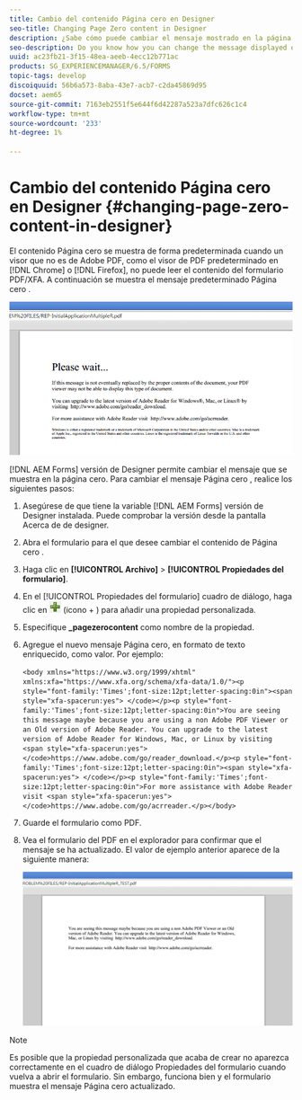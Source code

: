 ```yaml
---
title: Cambio del contenido Página cero en Designer
seo-title: Changing Page Zero content in Designer
description: ¿Sabe cómo puede cambiar el mensaje mostrado en la página cero de un PDF XFA al verlo en un visor que no es de Adobe PDF?
seo-description: Do you know how you can change the message displayed on Page Zero of an XFA PDF when viewing it in a non-Adobe PDF viewer?
uuid: ac23fb21-3f15-48ea-aeeb-4ecc12b771ac
products: SG_EXPERIENCEMANAGER/6.5/FORMS
topic-tags: develop
discoiquuid: 56b6a573-8aba-43e7-acb7-c2da45869d95
docset: aem65
source-git-commit: 7163eb2551f5e644f6d42287a523a7dfc626c1c4
workflow-type: tm+mt
source-wordcount: '233'
ht-degree: 1%

---
```



# Cambio del contenido Página cero en Designer {#changing-page-zero-content-in-designer}

El contenido Página cero se muestra de forma predeterminada cuando un visor que no es de Adobe PDF, como el visor de PDF predeterminado en [!DNL Chrome] o [!DNL Firefox], no puede leer el contenido del formulario PDF/XFA. A continuación se muestra el mensaje predeterminado Página cero .

![defaultpage0message](assets/defaultpage0message.png)

[!DNL AEM Forms] versión de Designer permite cambiar el mensaje que se muestra en la página cero. Para cambiar el mensaje Página cero , realice los siguientes pasos:

1. Asegúrese de que tiene la variable [!DNL AEM Forms] versión de Designer instalada. Puede comprobar la versión desde la pantalla Acerca de de designer.

1. Abra el formulario para el que desee cambiar el contenido de Página cero .

1. Haga clic en **[!UICONTROL Archivo]** > **[!UICONTROL Propiedades del formulario]**.

1. En el [!UICONTROL Propiedades del formulario] cuadro de diálogo, haga clic en ![plus](assets/plus.png) (icono + ) para añadir una propiedad personalizada.

1. Especifique **_pagezerocontent** como nombre de la propiedad.
1. Agregue el nuevo mensaje Página cero, en formato de texto enriquecido, como valor. Por ejemplo:


   `<body xmlns="https://www.w3.org/1999/xhtml" xmlns:xfa="https://www.xfa.org/schema/xfa-data/1.0/"><p style="font-family:'Times';font-size:12pt;letter-spacing:0in"><span style="xfa-spacerun:yes"> </code></p><p style="font-family:'Times';font-size:12pt;letter-spacing:0in">You are seeing this message maybe because you are using a non Adobe PDF Viewer or an Old version of Adobe Reader. You can upgrade to the latest version of Adobe Reader for Windows, Mac, or Linux by visiting <span style="xfa-spacerun:yes"> </code>https://www.adobe.com/go/reader_download.</p><p style="font-family:'Times';font-size:12pt;letter-spacing:0in"><span style="xfa-spacerun:yes"> </code></p><p style="font-family:'Times';font-size:12pt;letter-spacing:0in">For more assistance with Adobe Reader visit <span style="xfa-spacerun:yes"> </code>https://www.adobe.com/go/acrreader.</p></body>`

1. Guarde el formulario como PDF.

1. Vea el formulario del PDF en el explorador para confirmar que el mensaje se ha actualizado. El valor de ejemplo anterior aparece de la siguiente manera:

   ![change.message](assets/changedmessage.png)

>[!NOTE]
>
>Es posible que la propiedad personalizada que acaba de crear no aparezca correctamente en el cuadro de diálogo Propiedades del formulario cuando vuelva a abrir el formulario. Sin embargo, funciona bien y el formulario muestra el mensaje Página cero actualizado.
